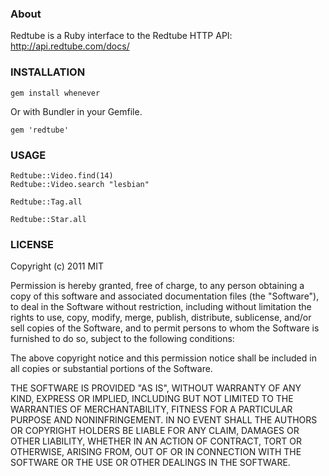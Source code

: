 ### About

Redtube is a Ruby interface to the Redtube HTTP API: <http://api.redtube.com/docs/>

### INSTALLATION

    gem install whenever

Or with Bundler in your Gemfile.

    gem 'redtube'

### USAGE

    Redtube::Video.find(14)
    Redtube::Video.search "lesbian"

    Redtube::Tag.all

    Redtube::Star.all

### LICENSE

Copyright (c) 2011 MIT

Permission is hereby granted, free of charge, to any person
obtaining a copy of this software and associated documentation
files (the "Software"), to deal in the Software without
restriction, including without limitation the rights to use,
copy, modify, merge, publish, distribute, sublicense, and/or sell
copies of the Software, and to permit persons to whom the
Software is furnished to do so, subject to the following
conditions:

The above copyright notice and this permission notice shall be
included in all copies or substantial portions of the Software.

THE SOFTWARE IS PROVIDED "AS IS", WITHOUT WARRANTY OF ANY KIND,
EXPRESS OR IMPLIED, INCLUDING BUT NOT LIMITED TO THE WARRANTIES
OF MERCHANTABILITY, FITNESS FOR A PARTICULAR PURPOSE AND
NONINFRINGEMENT. IN NO EVENT SHALL THE AUTHORS OR COPYRIGHT
HOLDERS BE LIABLE FOR ANY CLAIM, DAMAGES OR OTHER LIABILITY,
WHETHER IN AN ACTION OF CONTRACT, TORT OR OTHERWISE, ARISING
FROM, OUT OF OR IN CONNECTION WITH THE SOFTWARE OR THE USE OR
OTHER DEALINGS IN THE SOFTWARE.
